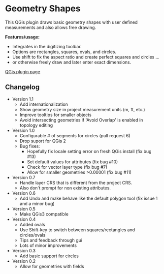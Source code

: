 # Geometry Shapes

This QGis plugin draws basic geometry shapes with user defined measurements and also allows free drawing. 

**Features/usage:**
* Integrates in the digitizing toolbar. 
* Options are rectangles, squares, ovals, and circles. 
* Use shift to fix the aspect ratio and create perfect squares and circles ...
* or otherwise freely draw and later enter exact dimensions.

[QGis plugin page](https://plugins.qgis.org/plugins/GeometryShapes/)

## Changelog

* Version 1.1
    - Add internationalization
    - Show geometry size in project measurement units (m, ft, etc.)
    - Improve tooltips for smaller objects
    - Avoid intersecting geometries if 'Avoid Overlap' is enabled in topology editing
* Version 1.0 
    - Configurable # of segments for circles (pull request 6)
    - Drop suport for QGis 2
    - Bug fixes:
        - Hopefully fix locale setting error on fresh QGis install (fix bug #13)
        - Set default values for attributes (fix bug #10)
        - Check for vector layer type (fix bug #7) 
        - Allow for smaller geometries >0.00001 (fix bug #11)
* Version 0.7 
    - Handle layer CRS that is different from the project CRS. 
    - Also don't prompt for non existing attributes.
* Version 0.6 
    - Add Undo and make behave like the default polygon tool (fix issue 1 and a minor bug)
* Version 0.5 
    - Make QGis3 compatible
* Version 0.4 
    - Added ovals
    - Use Shift-key to switch between squares/rectangles and circles/ovals
    - Tips and feedback through gui
    - Lots of minor improvements
* Version 0.3 
    - Add basic support for circles
* Version 0.2 
    - Allow for geometries with fields
